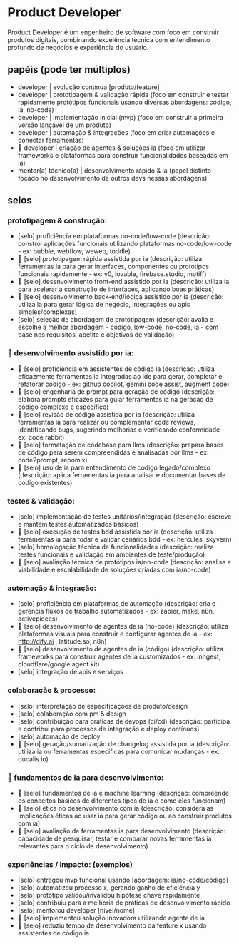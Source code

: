 # Product Developer

Product Developer é um engenheiro de software com foco em construir produtos digitais, combinando excelência técnica com entendimento profundo de negócios e experiência do usuário.

## papéis (pode ter múltiplos)

* developer | evolução contínua [produto/feature]
* developer | prototipagem & validação rápida (foco em construir e testar rapidamente protótipos funcionais usando diversas abordagens: código, ia, no-code)
* developer | implementação inicial (mvp) (foco em construir a primeira versão lançável de um produto)
* developer | automação & integrações (foco em criar automações e conectar ferramentas)
* 🤖 developer | criação de agentes & soluções ia (foco em utilizar frameworks e plataformas para construir funcionalidades baseadas em ia)
* mentor(a) técnico(a) | desenvolvimento rápido & ia (papel distinto focado no desenvolvimento de outros devs nessas abordagens)

## selos

### prototipagem & construção:

* [selo] proficiência em plataformas no-code/low-code (descrição: constrói aplicações funcionais utilizando plataformas no-code/low-code - ex: bubble, webflow, weweb, toddle)
* 🤖 [selo] prototipagem rápida assistida por ia (descrição: utiliza ferramentas ia para gerar interfaces, componentes ou protótipos funcionais rapidamente - ex: v0, lovable, firebase.studio, motiff)
* 🤖 [selo] desenvolvimento front-end assistido por ia (descrição: utiliza ia para acelerar a construção de interfaces, aplicando boas práticas)
* 🤖 [selo] desenvolvimento back-end/lógica assistido por ia (descrição: utiliza ia para gerar lógica de negócio, integrações ou apis simples/complexas)
* [selo] seleção de abordagem de prototipagem (descrição: avalia e escolhe a melhor abordagem - código, low-code, no-code, ia - com base nos requisitos, apetite e objetivos de validação)

### 🤖 desenvolvimento assistido por ia:

* 🤖 [selo] proficiência em assistentes de código ia (descrição: utiliza eficazmente ferramentas ia integradas ao ide para gerar, completar e refatorar código - ex: github copilot, gemini code assist, augment code)
* 🤖 [selo] engenharia de prompt para geração de código (descrição: elabora prompts eficazes para guiar ferramentas ia na geração de código complexo e específico)
* 🤖 [selo] revisão de código assistida por ia (descrição: utiliza ferramentas ia para realizar ou complementar code reviews, identificando bugs, sugerindo melhorias e verificando conformidade - ex: code rabbit)
* 🤖 [selo] formatação de codebase para llms (descrição: prepara bases de código para serem compreendidas e analisadas por llms - ex: code2prompt, repomix)
* 🤖 [selo] uso de ia para entendimento de código legado/complexo (descrição: aplica ferramentas ia para analisar e documentar bases de código existentes)

### testes & validação:

* [selo] implementação de testes unitários/integração (descrição: escreve e mantém testes automatizados básicos)
* 🤖 [selo] execução de testes bdd assistida por ia (descrição: utiliza ferramentas ia para rodar e validar cenários bdd - ex: hercules, skyvern)
* [selo] homologação técnica de funcionalidades (descrição: realiza testes funcionais e validação em ambientes de teste/produção)
* 🤖 [selo] avaliação técnica de protótipos ia/no-code (descrição: analisa a viabilidade e escalabilidade de soluções criadas com ia/no-code)

### automação & integração:

* [selo] proficiência em plataformas de automação (descrição: cria e gerencia fluxos de trabalho automatizados - ex: zapier, make, n8n, activepieces)
* 🤖 [selo] desenvolvimento de agentes de ia (no-code) (descrição: utiliza plataformas visuais para construir e configurar agentes de ia - ex: http://dify.ai , latitude.so, n8n)
* 🤖 [selo] desenvolvimento de agentes de ia (código) (descrição: utiliza frameworks para construir agentes de ia customizados - ex: inngest, cloudflare/google agent kit)
* [selo] integração de apis e serviços

### colaboração & processo:

* [selo] interpretação de especificações de produto/design
* [selo] colaboração com pm & design
* [selo] contribuição para práticas de devops (ci/cd) (descrição: participa e contribui para processos de integração e deploy contínuos)
* [selo] automação de deploy
* 🤖 [selo] geração/sumarização de changelog assistida por ia (descrição: utiliza ia ou ferramentas específicas para comunicar mudanças - ex: ducalis.io)

### 🤖 fundamentos de ia para desenvolvimento:

* 🤖 [selo] fundamentos de ia e machine learning (descrição: compreende os conceitos básicos de diferentes tipos de ia e como eles funcionam)
* 🤖 [selo] ética no desenvolvimento com ia (descrição: considera as implicações éticas ao usar ia para gerar código ou ao construir produtos com ia)
* 🤖 [selo] avaliação de ferramentas ia para desenvolvimento (descrição: capacidade de pesquisar, testar e comparar novas ferramentas ia relevantes para o ciclo de desenvolvimento)

### experiências / impacto: (exemplos)

* [selo] entregou mvp funcional usando [abordagem: ia/no-code/código]
* [selo] automatizou processo x, gerando ganho de eficiência y
* [selo] protótipo validou/invalidou hipótese chave rapidamente
* [selo] contribuiu para a melhoria de práticas de desenvolvimento rápido
* [selo] mentorou developer [nível/nome]
* 🤖 [selo] implementou solução inovadora utilizando agente de ia
* 🤖 [selo] reduziu tempo de desenvolvimento da feature x usando assistentes de código ia
